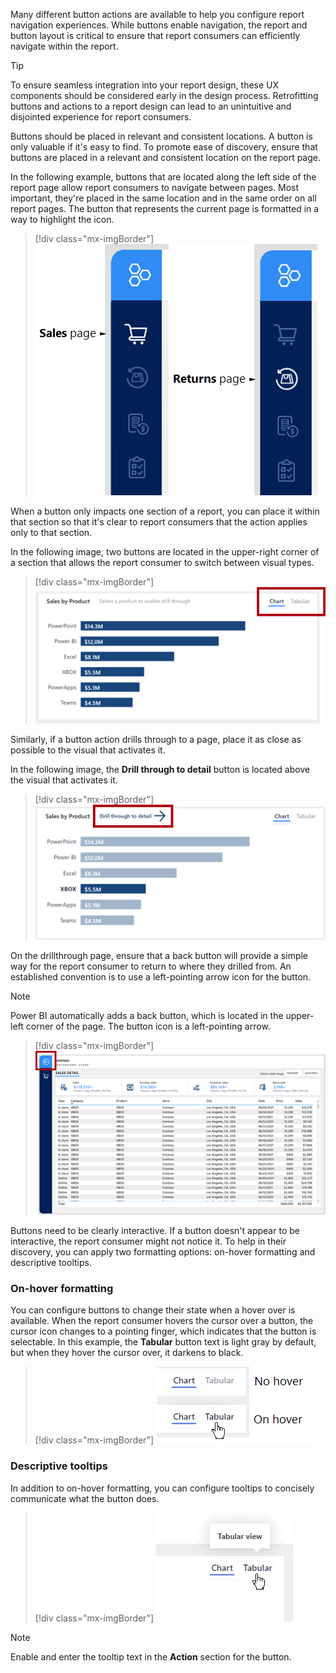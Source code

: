Many different button actions are available to help you configure report navigation experiences. While buttons enable navigation, the report and button layout is critical to ensure that report consumers can efficiently navigate within the report.

> [!TIP]
> To ensure seamless integration into your report design, these UX components should be considered early in the design process. Retrofitting buttons and actions to a report design can lead to an unintuitive and disjointed experience for report consumers.

Buttons should be placed in relevant and consistent locations. A button is only valuable if it's easy to find. To promote ease of discovery, ensure that buttons are placed in a relevant and consistent location on the report page.

In the following example, buttons that are located along the left side of the report page allow report consumers to navigate between pages. Most important, they're placed in the same location and in the same order on all report pages. The button that represents the current page is formatted in a way to highlight the icon.

> [!div class="mx-imgBorder"]
> [![Image shows page navigation buttons for the Sales and Returns pages. The page icons are highlighted when the page is open.](../media/page-navigation-buttons.png)](../media/page-navigation-buttons.png#lightbox)

When a button only impacts one section of a report, you can place it within that section so that it's clear to report consumers that the action applies only to that section.

In the following image, two buttons are located in the upper-right corner of a section that allows the report consumer to switch between visual types.

> [!div class="mx-imgBorder"]
> [![Image shows a bar chart visual. At the top-right, there are two buttons: Chart and Tabular. The buttons allowing toggling the visual type.](../media/buttons-in-sections.png)](../media/buttons-in-sections.png#lightbox)

Similarly, if a button action drills through to a page, place it as close as possible to the visual that activates it.

In the following image, the **Drill through to detail** button is located above the visual that activates it.

> [!div class="mx-imgBorder"]
> [![Image shows the Drill through to detail button located just above the visual that activates it.](../media/buttons-in-sections-2.png)](../media/buttons-in-sections-2.png#lightbox)

On the drillthrough page, ensure that a back button will provide a simple way for the report consumer to return to where they drilled from. An established convention is to use a left-pointing arrow icon for the button.

> [!NOTE]
> Power BI automatically adds a back button, which is located in the upper-left corner of the page. The button icon is a left-pointing arrow.

> [!div class="mx-imgBorder"]
> [![Image shows a report page with a back button located at the top-left corner. The button is a left-pointing arrow.](../media/drill-through-back-button.png)](../media/drill-through-back-button.png#lightbox)

Buttons need to be clearly interactive. If a button doesn't appear to be interactive, the report consumer might not notice it. To help in their discovery, you can apply two formatting options: on-hover formatting and descriptive tooltips.

### On-hover formatting

You can configure buttons to change their state when a hover over is available. When the report consumer hovers the cursor over a button, the cursor icon changes to a pointing finger, which indicates that the button is selectable. In this example, the **Tabular** button text is light gray by default, but when they hover the cursor over, it darkens to black.

> [!div class="mx-imgBorder"]
> ![Image shows two scenarios. The first scenario shows the \"Tabular\" button without hover, and the button text is light gray. The second scenario shows the \"Tabular\" button on hover, and the button text is black.](../media/on-hover-formatting.png)

### Descriptive tooltips

In addition to on-hover formatting, you can configure tooltips to concisely communicate what the button does.

> [!div class="mx-imgBorder"]
> ![Image shows the cursor hovering over the \"Tabular\" button. A tooltip that reads \"Tabular view\" is revealed.](../media/descriptive-tooltips.png)

> [!NOTE]
> Enable and enter the tooltip text in the **Action** section for the button.
